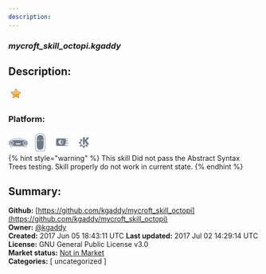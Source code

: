 ```yaml
---
description: 
---
```


### _mycroft_skill_octopi.kgaddy_  
## Description:  
  
![](../.gitbook/assets/star.png)  
### Platform:  
 ![Mark I](../.gitbook/assets/mark-1-icon.png)  ![Mark II](../.gitbook/assets/mark-2-icon.png)  ![Picroft](../.gitbook/assets/picroft-icon.png)  ![plasmoid](../.gitbook/assets/kde.png)   
{% hint style="warning" %}
This skill Did not pass the Abstract Syntax Trees testing. Skill properly do not work in current state.
{% endhint %}
  
## Summary:  
**Github:** [https://github.com/kgaddy/mycroft_skill_octopi](https://github.com/kgaddy/mycroft_skill_octopi)  
**Owner:** [@kgaddy](https://github.com/kgaddy)  
**Created:** 2017 Jun 05 18:43:11 UTC  **Last updated:** 2017 Jul 02 14:29:14 UTC  
**License:** GNU General Public License v3.0  
**Market status:** [Not in Market](https://market.mycroft.ai/skill/)  
**Categories:** [ uncategorized ]   
